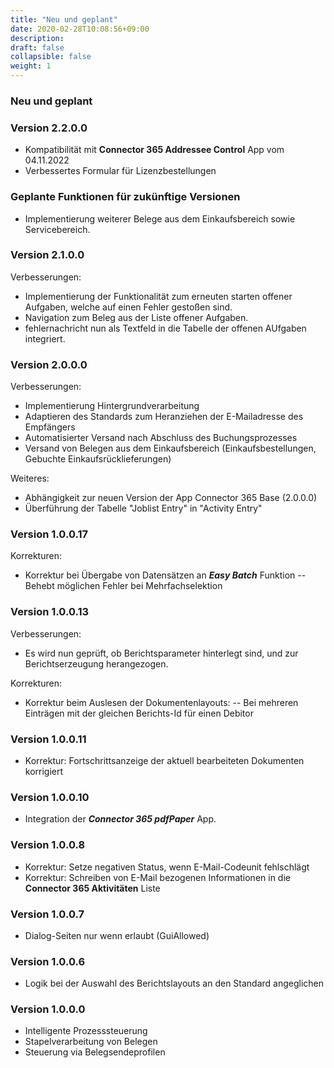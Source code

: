 ```yaml
---
title: "Neu und geplant"
date: 2020-02-28T10:08:56+09:00
description: 
draft: false
collapsible: false
weight: 1
---
```


### Neu und geplant

### Version 2.2.0.0
 - Kompatibilität mit **Connector 365 Addressee Control** App vom 04.11.2022
 - Verbessertes Formular für Lizenzbestellungen

### Geplante Funktionen für zukünftige Versionen
- Implementierung weiterer Belege aus dem Einkaufsbereich sowie Servicebereich.

### Version 2.1.0.0
Verbesserungen:
 - Implementierung der Funktionalität zum erneuten starten offener Aufgaben, welche auf einen Fehler gestoßen sind.
 - Navigation zum Beleg aus der Liste offener Aufgaben.
 - fehlernachricht nun als Textfeld in die Tabelle der offenen AUfgaben integriert.

### Version 2.0.0.0
Verbesserungen:
 - Implementierung Hintergrundverarbeitung
 - Adaptieren des Standards zum Heranziehen der E-Mailadresse des Empfängers
 - Automatisierter Versand nach Abschluss des Buchungsprozesses 
 - Versand von Belegen aus dem Einkaufsbereich (Einkaufsbestellungen, Gebuchte Einkaufsrücklieferungen)

Weiteres:
 - Abhängigkeit zur neuen Version der App Connector 365 Base (2.0.0.0)
 - Überführung der Tabelle "Joblist Entry" in "Activity Entry"

### Version 1.0.0.17
Korrekturen:
 - Korrektur bei Übergabe von Datensätzen an ***Easy Batch*** Funktion
   -- Behebt möglichen Fehler bei Mehrfachselektion

### Version 1.0.0.13
Verbesserungen:
 - Es wird nun geprüft, ob Berichtsparameter hinterlegt sind, und zur Berichtserzeugung herangezogen.

Korrekturen:
 - Korrektur beim Auslesen der Dokumentenlayouts:
  -- Bei mehreren Einträgen mit der gleichen Berichts-Id für einen Debitor

### Version 1.0.0.11
- Korrektur: Fortschrittsanzeige der aktuell bearbeiteten Dokumenten korrigiert

### Version 1.0.0.10
- Integration der ***Connector 365 pdfPaper*** App.

### Version 1.0.0.8
- Korrektur: Setze negativen Status, wenn E-Mail-Codeunit fehlschlägt
- Korrektur: Schreiben von E-Mail bezogenen Informationen in die **Connector 365 Aktivitäten** Liste

### Version 1.0.0.7
- Dialog-Seiten nur wenn erlaubt (GuiAllowed)

### Version 1.0.0.6
- Logik bei der Auswahl des Berichtslayouts an den Standard angeglichen

### Version 1.0.0.0
- Intelligente Prozesssteuerung
- Stapelverarbeitung von Belegen
- Steuerung via Belegsendeprofilen
